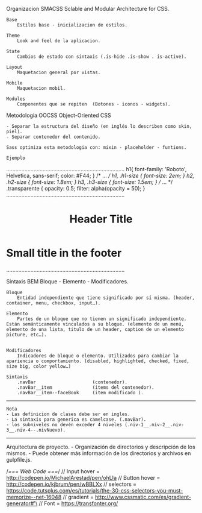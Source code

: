 Organizacion SMACSS
    Sclable and Modular Architecture for CSS.

    Base
        Estilos base - inicializacion de estilos.

    Theme
        Look and feel de la aplicacion.

    State
        Cambios de estado con sintaxis (.is-hide .is-show . is-active).

    Layout
        Maquetacion general por vistas.

    Mobile
        Maquetacion mobil.

    Modules
        Componentes que se repiten  (Botones - iconos - widgets).








Metodologia OOCSS
    Object-Oriented CSS

    - Separar la estructura del diseño (en inglés lo describen como skin, piel).
    - Separar contenedor del contenido.

    Sass optimiza esta metodologia con: mixin - placeholder - funtions.
    
    Ejemplo
..............................................................................
        h1{
            font-family: 'Roboto', Helvetica, sans-serif;
            color: #F44;
        }
        /* ... */
        h1, .h1-size { font-size: 2em;   }
        h2, .h2-size { font-size: 1.8em; }
        h3, .h3-size { font-size: 1.5em; }
        /* ... */
        .transparente {
            opacity: 0.5;
            filter: alpha(opacity = 50);
        }
..............................................................................
        <header>
            <h1>Header Title</h1>
        </header>
        <footer>
            <h1 class="h3-size muted">Small title in the footer</h1>
        </footer>
..............................................................................










Sintaxis BEM 
    Bloque - Elemento - Modificadores. 

    Bloque
        Entidad independiente que tiene significado por sí misma. (header, container, menu, checkbox, input…).

    Elemento
        Partes de un bloque que no tienen un significado independiente. Están semánticamente vinculados a su bloque. (elemento de un menú, elemento de una lista, titulo de un header, caption de un elemento picture, etc…).

    
    Modificadores
        Indicadores de bloque o elemento. Utilizados para cambiar la apariencia o comportamiento. (disabled, highlighted, checked, fixed, size big, color yellow…)

    Sintaxis
        .navBar                     (contenedor).
        .navBar__item               (items del contenedor).
        .navBar__item--faceBook     (item modificado ).

------------------------------------------------------------- 
    Nota
    - Las definicion de clases debe ser en ingles.
    - La sintaxis para generica es camelcase. (.navBar).
    - los subniveles no devén exceder 4 niveles (.niv-1__.niv-2__.niv-3__.niv-4--.nivNuevo).
------------------------------------------------------------- 




Arquitectura de proyecto.
    - Organización de directorios y descripción de los mismos.
    - Puede obtener más información de los directorios y archivos en gulpfile.js.






/*=== Web Code ===*/
// Input hover =  http://codepen.io/MichaelArestad/pen/ohLIa
// Button hover = http://codepen.io/kjbrum/pen/wBBLXx
// selectors =    https://code.tutsplus.com/es/tutorials/the-30-css-selectors-you-must-memorize--net-16048
// gradient =     http://www.cssmatic.com/es/gradient-generator#'\
// Font =         https://transfonter.org/